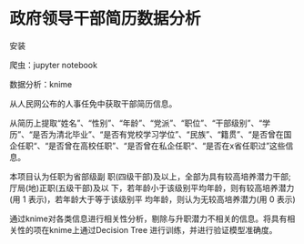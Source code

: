 # 政府领导干部简历数据分析


安装

爬虫：jupyter notebook

数据分析：knime


从人民网公布的人事任免中获取干部简历信息。

从简历上提取“姓名”、“性别”、“年龄”、“党派”、“职位”、“干部级别”、“学历”、“是否为清北毕业”、“是否有党校学习学位”、“民族”、“籍贯”、“是否曾在国企任职“、“是否曾在高校任职”、“是否曾在私企任职“、“是否在x省任职过”这些信息。

本项目认为任职为省部级副 职(四级干部)及以上，全部为具有较高培养潜力干部;厅局(地)正职(五级干部)及以 下，若年龄小于该级别平均年龄，则有较高培养潜力(用 1 表示)，若年龄大于等于该级别平 均年龄，则认为无较高培养潜力(用 0 表示)

通过knime对各类信息进行相关性分析，剔除与升职潜力不相关的信息。将具有相关性的项在knime上通过Decision Tree 进行训练，并进行验证模型准确度。

